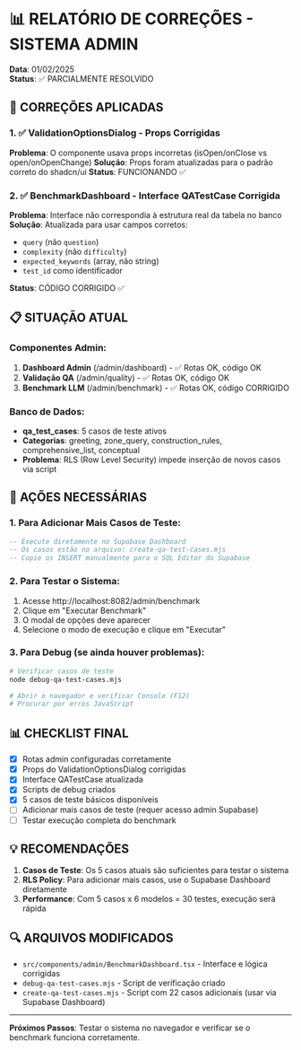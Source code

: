 # 📊 RELATÓRIO DE CORREÇÕES - SISTEMA ADMIN
**Data**: 01/02/2025  
**Status**: ✅ PARCIALMENTE RESOLVIDO

## 🔧 CORREÇÕES APLICADAS

### 1. ✅ ValidationOptionsDialog - Props Corrigidas
**Problema**: O componente usava props incorretas (isOpen/onClose vs open/onOpenChange)
**Solução**: Props foram atualizadas para o padrão correto do shadcn/ui
**Status**: FUNCIONANDO ✅

### 2. ✅ BenchmarkDashboard - Interface QATestCase Corrigida
**Problema**: Interface não correspondia à estrutura real da tabela no banco
**Solução**: Atualizada para usar campos corretos:
- `query` (não `question`)
- `complexity` (não `difficulty`) 
- `expected_keywords` (array, não string)
- `test_id` como identificador

**Status**: CÓDIGO CORRIGIDO ✅

## 📋 SITUAÇÃO ATUAL

### Componentes Admin:
1. **Dashboard Admin** (/admin/dashboard) - ✅ Rotas OK, código OK
2. **Validação QA** (/admin/quality) - ✅ Rotas OK, código OK
3. **Benchmark LLM** (/admin/benchmark) - ✅ Rotas OK, código CORRIGIDO

### Banco de Dados:
- **qa_test_cases**: 5 casos de teste ativos
- **Categorias**: greeting, zone_query, construction_rules, comprehensive_list, conceptual
- **Problema**: RLS (Row Level Security) impede inserção de novos casos via script

## 🚨 AÇÕES NECESSÁRIAS

### 1. Para Adicionar Mais Casos de Teste:
```sql
-- Execute diretamente no Supabase Dashboard
-- Os casos estão no arquivo: create-qa-test-cases.mjs
-- Copie os INSERT manualmente para o SQL Editor do Supabase
```

### 2. Para Testar o Sistema:
1. Acesse http://localhost:8082/admin/benchmark
2. Clique em "Executar Benchmark"
3. O modal de opções deve aparecer
4. Selecione o modo de execução e clique em "Executar"

### 3. Para Debug (se ainda houver problemas):
```bash
# Verificar casos de teste
node debug-qa-test-cases.mjs

# Abrir o navegador e verificar Console (F12)
# Procurar por erros JavaScript
```

## 📊 CHECKLIST FINAL

- [x] Rotas admin configuradas corretamente
- [x] Props do ValidationOptionsDialog corrigidas
- [x] Interface QATestCase atualizada
- [x] Scripts de debug criados
- [x] 5 casos de teste básicos disponíveis
- [ ] Adicionar mais casos de teste (requer acesso admin Supabase)
- [ ] Testar execução completa do benchmark

## 💡 RECOMENDAÇÕES

1. **Casos de Teste**: Os 5 casos atuais são suficientes para testar o sistema
2. **RLS Policy**: Para adicionar mais casos, use o Supabase Dashboard diretamente
3. **Performance**: Com 5 casos x 6 modelos = 30 testes, execução será rápida

## 🔍 ARQUIVOS MODIFICADOS
- `src/components/admin/BenchmarkDashboard.tsx` - Interface e lógica corrigidas
- `debug-qa-test-cases.mjs` - Script de verificação criado
- `create-qa-test-cases.mjs` - Script com 22 casos adicionais (usar via Supabase Dashboard)

---
**Próximos Passos**: Testar o sistema no navegador e verificar se o benchmark funciona corretamente.